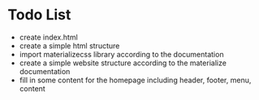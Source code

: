 # Todo List

  - create index.html
  - create a simple html structure
  - import materializecss library according to the documentation
  - create a simple website structure according to the materialize documentation
  - fill in some content for the homepage including header, footer, menu, content
